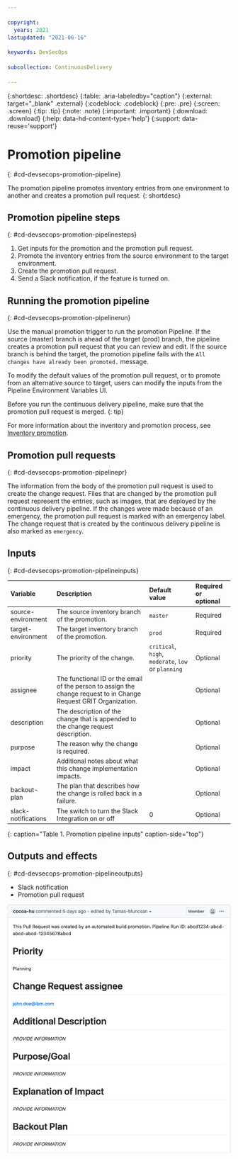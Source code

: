 ```yaml
---

copyright:
  years: 2021
lastupdated: "2021-06-16"

keywords: DevSecOps

subcollection: ContinuousDelivery

---
```


{:shortdesc: .shortdesc}
{:table: .aria-labeledby="caption"}
{:external: target="_blank" .external}
{:codeblock: .codeblock}
{:pre: .pre}
{:screen: .screen}
{:tip: .tip}
{:note: .note}
{:important: .important}
{:download: .download}
{:help: data-hd-content-type='help'}
{:support: data-reuse='support'}

# Promotion pipeline
{: #cd-devsecops-promotion-pipeline}

The promotion pipeline promotes inventory entries from one environment to another and creates a promotion pull request.
{: shortdesc}

## Promotion pipeline steps
{: #cd-devsecops-promotion-pipelinesteps}

1. Get inputs for the promotion and the promotion pull request.
2. Promote the inventory entries from the source environment to the target environment.
3. Create the promotion pull request.
4. Send a Slack notification, if the feature is turned on.

## Running the promotion pipeline
{: #cd-devsecops-promotion-pipelinerun}

Use the manual promotion trigger to run the promotion Pipeline. If the source (master) branch is ahead of the target (prod) branch, the pipeline creates a promotion pull request that you can review and edit. If the source branch is behind the target, the promotion pipeline fails with the `All changes have already been promoted.` message.

To modify the default values of the promotion pull request, or to promote from an alternative source to target, users can modify the inputs from the Pipeline Environment Variables UI.

Before you run the continuous delivery pipeline, make sure that the promotion pull request is merged.
{: tip}

For more information about the inventory and promotion process, see [Inventory promotion](/docs/ContinuousDelivery?topic=ContinuousDelivery-cd-devsecops-inventory).

## Promotion pull requests
{: #cd-devsecops-promotion-pipelinepr}

The information from the body of the promotion pull request is used to create the change request. Files that are changed by the promotion pull request represent the entries, such as images, that are deployed by the continuous delivery pipeline. If the changes were made because of an emergency, the promotion pull request is marked with an emergency label. The change request that is created by the continuous delivery pipeline is also marked as `emergency`.
    
## Inputs
{: #cd-devsecops-promotion-pipelineinputs}

|Variable |Description	|Default value |Required or optional |
|:----------|:------------------------------|:------------------|:----------|
|source-environment 		|The source inventory branch of the promotion.		|`master`		|Required		|
|target-environment		|The target inventory branch of the promotion.		|`prod`			|Required		|
|priority		|The priority of the change. 		|`critical`, `high`, `moderate`, `low` or `planning`		|Optional		|
|assignee		|The functional ID or the email of the person to assign the change request to in Change Request GRIT Organization.		||Optional		|
|description 		|The description of the change that is appended to the change request description.   	||Optional		|
|purpose 		|The reason why the change is required. 		||Optional		|
|impact 		|Additional notes about what this change implementation impacts.   	||Optional		|
|backout-plan		|The plan that describes how the change is rolled back in a failure. 		||Optional		|
|slack-notifications		|The switch to turn the Slack Integration on or off  	|0		|Optional		|
{: caption="Table 1. Promotion pipeline inputs" caption-side="top"}

## Outputs and effects
{: #cd-devsecops-promotion-pipelineoutputs}

* Slack notification
* Promotion pull request

 ![Promotion pull request](images/promotion-pull-request.png)
